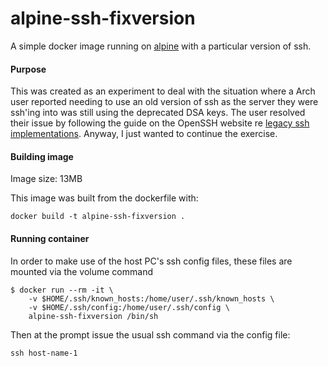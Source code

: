 # alpine-ssh-fixversion
A simple docker image running on [alpine](http://www.alpinelinux.org/) with a particular version of ssh.

#### Purpose
This was created as an experiment to deal with the situation where a Arch user reported needing to use an old version of ssh as the server they were ssh'ing into was still using the deprecated DSA keys. The user resolved their issue by following the guide on the OpenSSH website re [legacy ssh implementations](http://www.openssh.com/legacy.html). Anyway, I just wanted to continue the exercise.

#### Building image
Image size: 13MB

This image was built from the dockerfile with:
```
docker build -t alpine-ssh-fixversion .
```

#### Running container
In order to make use of the host PC's ssh config files, these files are mounted via the volume command
```
$ docker run --rm -it \
    -v $HOME/.ssh/known_hosts:/home/user/.ssh/known_hosts \
    -v $HOME/.ssh/config:/home/user/.ssh/config \
    alpine-ssh-fixversion /bin/sh
```

Then at the prompt issue the usual ssh command via the config file: 
```
ssh host-name-1
```
